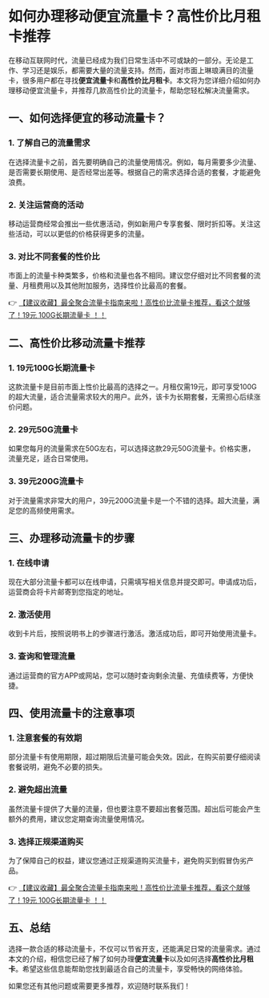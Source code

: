 # 如何办理移动便宜流量卡？高性价比月租卡推荐

在移动互联网时代，流量已经成为我们日常生活中不可或缺的一部分。无论是工作、学习还是娱乐，都需要大量的流量支持。然而，面对市面上琳琅满目的流量卡，很多用户都在寻找**便宜流量卡**和**高性价比月租卡**。本文将为您详细介绍如何办理移动便宜流量卡，并推荐几款高性价比的流量卡，帮助您轻松解决流量需求。

## 一、如何选择便宜的移动流量卡？

### 1. 了解自己的流量需求
在选择流量卡之前，首先要明确自己的流量使用情况。例如，每月需要多少流量、是否需要长期使用、是否经常出差等。根据自己的需求选择合适的套餐，才能避免浪费。

### 2. 关注运营商的活动
移动运营商经常会推出一些优惠活动，例如新用户专享套餐、限时折扣等。关注这些活动，可以以更低的价格获得更多的流量。

### 3. 对比不同套餐的性价比
市面上的流量卡种类繁多，价格和流量也各不相同。建议您仔细对比不同套餐的流量、月租费用以及其他附加服务，选择性价比最高的套餐。

👉 [【建议收藏】最全聚合流量卡指南来啦！高性价比流量卡推荐，看这个就够了！19元 100G长期流量卡 ！！](https://bit.ly/Liuliangka)

## 二、高性价比移动流量卡推荐

### 1. 19元100G长期流量卡
这款流量卡是目前市面上性价比最高的选择之一。月租仅需19元，即可享受100G的超大流量，适合流量需求较大的用户。此外，该卡为长期套餐，无需担心后续涨价问题。

### 2. 29元50G流量卡
如果您每月的流量需求在50G左右，可以选择这款29元50G流量卡。价格实惠，流量充足，适合日常使用。

### 3. 39元200G流量卡
对于流量需求非常大的用户，39元200G流量卡是一个不错的选择。超大流量，满足您的高频使用需求。

## 三、办理移动流量卡的步骤

### 1. 在线申请
现在大部分流量卡都可以在线申请，只需填写相关信息并提交即可。申请成功后，运营商会将卡片邮寄到您指定的地址。

### 2. 激活使用
收到卡片后，按照说明书上的步骤进行激活。激活成功后，即可开始使用流量卡。

### 3. 查询和管理流量
通过运营商的官方APP或网站，您可以随时查询剩余流量、充值续费等，方便快捷。

## 四、使用流量卡的注意事项

### 1. 注意套餐的有效期
部分流量卡有使用期限，超过期限后流量可能会失效。因此，在购买前要仔细阅读套餐说明，避免不必要的损失。

### 2. 避免超出流量
虽然流量卡提供了大量的流量，但也要注意不要超出套餐范围。超出后可能会产生额外的费用，建议您定期查询流量使用情况。

### 3. 选择正规渠道购买
为了保障自己的权益，建议您通过正规渠道购买流量卡，避免购买到假冒伪劣产品。

👉 [【建议收藏】最全聚合流量卡指南来啦！高性价比流量卡推荐，看这个就够了！19元 100G长期流量卡 ！！](https://bit.ly/Liuliangka)

## 五、总结

选择一款合适的移动流量卡，不仅可以节省开支，还能满足日常的流量需求。通过本文的介绍，相信您已经了解了如何办理**便宜流量卡**以及如何选择**高性价比月租卡**。希望这些信息能帮助您找到最适合自己的流量卡，享受畅快的网络体验。

如果您还有其他问题或需要更多推荐，欢迎随时联系我们！